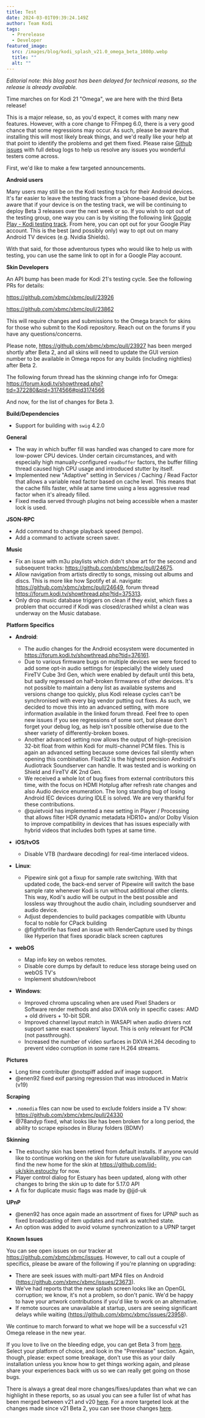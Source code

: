 ```yaml
---
title: Test
date: 2024-03-01T09:39:24.149Z
author: Team Kodi
tags:
  - Prerelease
  - Developer
featured_image:
  src: /images/blog/kodi_splash_v21.0_omega_beta_1080p.webp
  title: ""
  alt: ""
---
```


*Editorial note: this blog post has been delayed for technical reasons, so the release is already available.*

Time marches on for Kodi 21 "Omega", we are here with the third Beta release!

This is a major release, so, as you'd expect, it comes with many new features. However, with a core change to FFmpeg 6.0, there is a very good chance that some regressions may occur.  As such, please be aware that installing this will most likely break things, and we'd really like your help at that point to identify the problems and get them fixed. Please raise [Github issues](https://github.com/xbmc/xbmc/issues) with full debug logs to help us resolve any issues you wonderful testers come across.

First, we'd like to make a few targeted announcements.

**Android users**

Many users may still be on the Kodi testing track for their Android devices. It's far easier to leave the testing track from a 'phone-based device, but be aware that if your device is on the testing track, we will be continuing to deploy Beta 3 releases over the next week or so. If you wish to opt out of the testing group, one way you can is by visiting the following link [Google Play - Kodi testing track](https://play.google.com/apps/testing/org.xbmc.kodi). From here, you can opt out for your Google Play account. This is the best (and possibly only) way to opt out on many Android TV devices (e.g. Nvidia Shields).

With that said, for those adventurous types who would like to help us with testing, you can use the same link to opt in for a Google Play account.

**Skin Developers**

An API bump has been made for Kodi 21's testing cycle. See the following PRs for details:

https://github.com/xbmc/xbmc/pull/23926

https://github.com/xbmc/xbmc/pull/23862

This will require changes and submissions to the Omega branch for skins for those who submit to the Kodi repository. Reach out on the forums if you have any questions/concerns.

Please note, https://github.com/xbmc/xbmc/pull/23927 has been merged shortly after Beta 2, and all skins will need to update the GUI version number to be available in Omega repos for any builds (including nightlies) after Beta 2.

The following forum thread has the skinning change info for Omega: https://forum.kodi.tv/showthread.php?tid=372280&pid=3174566#pid3174566

And now, for the list of changes for Beta 3.

**Build/Dependencies**

* Support for building with `swig` 4.2.0

**General**

* The way in which buffer fill was handled was changed to care more for low-power CPU devices. Under certain circumstances, and with especially high manually-configured `readbuffer` factors, the buffer filling thread caused high CPU usage and introduced stutter by itself.
* Implemented new "Adaptive" setting in Services / Caching / Read Factor that allows a variable read factor based on cache level. This means that the cache fills faster, while at same time using a less aggressive read factor when it's already filled.
* Fixed media served through plugins not being accessible when a master lock is used.

**JSON-RPC**

* Add command to change playback speed (tempo).
* Add a command to activate screen saver.

**Music**

* Fix an issue with m3u playlists which didn't show art for the second and subsequent tracks: https://github.com/xbmc/xbmc/pull/24675.
* Allow navigation from artists directly to songs, missing out albums and discs.  This is more like how Spotify et al. navigate: https://github.com/xbmc/xbmc/pull/24649, forum thread https://forum.kodi.tv/showthread.php?tid=375313.
* Only drop music database triggers on clean if they exist, which fixes a problem that occurred if Kodi was closed/crashed whilst a clean was underway on the Music database.

**Platform Specifics**

* **Android**:

  * The audio changes for the Android ecosystem were documented in https://forum.kodi.tv/showthread.php?tid=376161.
  * Due to various firmware bugs on multiple devices we were forced to add some opt-in audio settings for (especially) the widely used FireTV Cube 3rd Gen, which were enabled by default until this beta, but sadly regressed on half-broken firmwares of other devices. It's not possible to maintain a deny list as available systems and versions change too quickly, plus Kodi release cycles can't be synchronised with every big vendor putting out fixes. As such, we decided to move this into an advanced setting, with more information available in the linked forum thread. Feel free to open new issues if you see regressions of some sort, but please don't forget your debug log, as help isn't possible otherwise due to the sheer variety of differently-broken boxes.
  * Another advanced setting now allows the output of high-precision 32-bit float from within Kodi for multi-channel PCM files. This is again an advanced setting because some devices fail silently when opening this combination. Float32 is the highest precision Android's Audiotrack Soundserver can handle. It was tested and is working on Shield and FireTV 4K 2nd Gen.
  * We received a whole lot of bug fixes from external contributors this time, with the focus on HDMI Hotplug after refresh rate changes and also Audio device enumeration. The long standing bug of losing Android IEC devices during IDLE is solved. We are very thankful for these contributions.
  * @quietvoid has implemented a new setting in Player / Processing that allows filter HDR dynamic metadata HDR10+ and/or Dolby Vision to improve compatibility in devices that has issues especially with hybrid videos that includes both types at same time.
* **iOS/tvOS**

  * Disable VTB (hardware decoding) for real-time interlaced videos.
* **Linux**:

  * Pipewire sink got a fixup for sample rate switching. With that updated code, the back-end server of Pipewire will switch the base sample rate whenever Kodi is run without additional other clients. This way, Kodi's audio will be output in the best possible and lossless way throughout the audio chain, including soundserver and audio device.
  * Adjust dependencies to build packages compatible with Ubuntu focal to noble for CPack building
  * @fightforlife has fixed an issue with RenderCapture used by things like Hyperion that fixes sporadic black screen captures
* **webOS**

  * Map info key on webos remotes.
  * Disable core dumps by default to reduce less storage being used on webOS TV's
  * Implement shutdown/reboot 
* **Windows**:

  * Improved chroma upscaling when are used Pixel Shaders or Software render methods and also DXVA only in specific cases: AMD + old drivers + 10-bit SDR.
  * Improved channel layout match in WASAPI when audio drivers not support same exact speakers’ layout. This is only relevant for PCM (not passthrough).
  * Increased the number of video surfaces in DXVA H.264 decoding to prevent video corruption in some rare H.264 streams.

**Pictures**

* Long time contributer @notspiff added avif image support.
* @enen92 fixed exif parsing regression that was introduced in Matrix (v19)

**Scraping**

* `.nomedia` files can now be used to exclude folders inside a TV show: https://github.com/xbmc/xbmc/pull/24330
* @78andyp fixed, what looks like has been broken for a long period, the ability to scrape episodes in Bluray folders (BDMV)

**Skinning**

* The estouchy skin has been retired from default installs. If anyone would like to continue working on the skin for future use/availability, you can find the new home for the skin at https://github.com/jjd-uk/skin.estouchy for now.
* Player control dialog for Estuary has been updated, along with other changes to bring the skin up to date for 5.17.0 API
* A fix for duplicate music flags was made by @jjd-uk 

**UPnP**

* @enen92 has once again made an assortment of fixes for UPNP such as fixed broadcasting of item updates and mark as watched state.
* An option was added to avoid volume synchronization to a UPNP target

**Known Issues**

You can see open issues on our tracker at https://github.com/xbmc/xbmc/issues. However, to call out a couple of specifics, please be aware of the following if you're planning on upgrading:

* There are seek issues with multi-part MP4 files on Android (https://github.com/xbmc/xbmc/issues/23673).
* We've had reports that the new splash screen looks like an OpenGL corruption; we know, it's not a problem, so don't panic. We'd be happy to have your artwork contributions if you'd like to work on an alternative. 
* If remote sources are unavailable at startup, users are seeing significant delays while waiting (https://github.com/xbmc/xbmc/issues/23958).

We continue to march forward to what we hope will be a successful v21 Omega release in the new year. 

If you love to live on the bleeding edge, you can get Beta 3 from [here](https://kodi.tv/download). Select your platform of choice, and look in the "Prerelease" section. Again, though, please: expect some breakage, don't use this as your daily installation unless you know how to get things working again, and please share your experiences back with us so we can really get going on those bugs.

There is always a great deal more changes/fixes/updates than what we can highlight in these reports, so as usual you can see a fuller list of what has been merged between v21 and v20 [here](https://github.com/xbmc/xbmc/compare/Nexus...xbmc:21.0b3-Omega). For a more targeted look at the changes made since v21 Beta 2, you can see those changes [here](https://github.com/xbmc/xbmc/compare/21.0b2-Omega...21.0b3-Omega).
